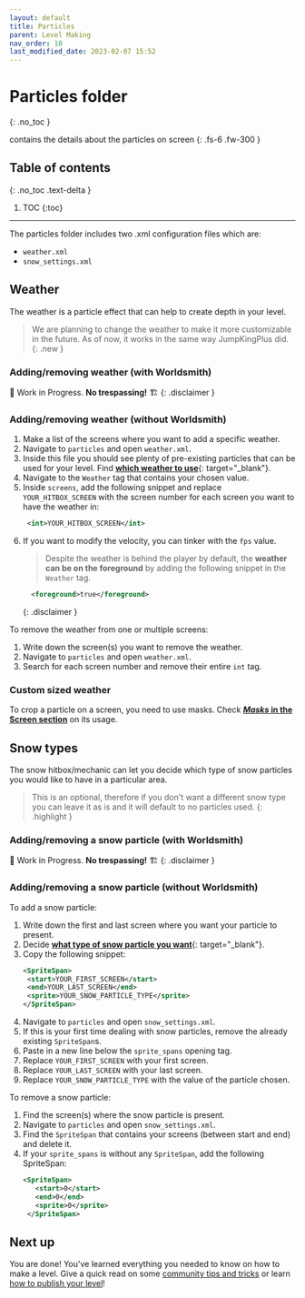 ```yaml
---
layout: default
title: Particles
parent: Level Making
nav_order: 10
last_modified_date: 2023-02-07 15:52
---
```


# Particles folder
{: .no_toc }

contains the details about the particles on screen<!-- more -->
{: .fs-6 .fw-300 }

## Table of contents
{: .no_toc .text-delta }

1. TOC
{:toc}

---

The particles folder includes two .xml configuration files which are:
- `weather.xml`
- `snow_settings.xml`

## Weather

The weather is a particle effect that can help to create depth in your level.

> We are planning to change the weather to make it more customizable in the future. As of now, it works in the same way JumpKingPlus did.
{: .new }

### Adding/removing weather (with Worldsmith) 

🚧 Work in Progress. **No trespassing!** 🏗
{: .disclaimer }

### Adding/removing weather (without Worldsmith) 

1. Make a list of the screens where you want to add a specific weather.
2. Navigate to `particles` and open `weather.xml`.
3. Inside this file you should see plenty of pre-existing particles that can be used for your level. Find [**which weather to use**]({{site.baseurl}}/api/particles){: target="_blank"}.
4. Navigate to the `Weather` tag that contains your chosen value.
5. Inside `screens`, add the following snippet and replace `YOUR_HITBOX_SCREEN` with the screen number for each screen you want to have the weather in:
   ```xml
    <int>YOUR_HITBOX_SCREEN</int>
   ```
6. If you want to modify the velocity, you can tinker with the `fps` value.
    > Despite the weather is behind the player by default, the **weather can be on the foreground** by adding the following snippet in the `Weather` tag.
      ```xml
        <foreground>true</foreground>
      ```
    {: .disclaimer }

To remove the weather from one or multiple screens:

1. Write down the screen(s) you want to remove the weather.
2. Navigate to `particles` and open `weather.xml`.
3. Search for each screen number and remove their entire `int` tag.

### Custom sized weather

To crop a particle on a screen, you need to use masks. Check [***Masks* in the Screen section**]({{site.baseurl}}/level-making/screens/#masks) on its usage.

## Snow types

The snow hitbox/mechanic can let you decide which type of snow particles you would like to have in a particular area.

> This is an optional, therefore if you don't want a different snow type you can leave it as is and it will default to no particles used.
{: .highlight }

### Adding/removing a snow particle (with Worldsmith) 

🚧 Work in Progress. **No trespassing!** 🏗
{: .disclaimer }

### Adding/removing a snow particle (without Worldsmith) 

To add a snow particle:

1. Write down the first and last screen where you want your particle to present.
2. Decide [__what type of snow particle you want__]({{site.baseurl}}/api/particles){: target="_blank"}.
3. Copy the following snippet:
   ```xml
   <SpriteSpan>
    <start>YOUR_FIRST_SCREEN</start>
    <end>YOUR_LAST_SCREEN</end>
    <sprite>YOUR_SNOW_PARTICLE_TYPE</sprite>
   </SpriteSpan>
   ```
4. Navigate to `particles` and open `snow_settings.xml`.
5. If this is your first time dealing with snow particles, remove the already existing `SpriteSpan`s.
6. Paste in a new line below the `sprite_spans` opening tag.
7. Replace `YOUR_FIRST_SCREEN` with your first screen.
8. Replace `YOUR_LAST_SCREEN` with your last screen.
9. Replace `YOUR_SNOW_PARTICLE_TYPE` with the value of the particle chosen.

To remove a snow particle:

1. Find the screen(s) where the snow particle is present.
2. Navigate to `particles` and open `snow_settings.xml`.
3. Find the `SpriteSpan` that contains your screens (between start and end) and delete it.
4. If your `sprite_spans` is without any `SpriteSpan`, add the following SpriteSpan:
   ```xml
   <SpriteSpan>
      <start>0</start>
      <end>0</end>
      <sprite>0</sprite>
    </SpriteSpan>
    ```

## Next up

You are done! You've learned everything you needed to know on how to make a level. Give a quick read on some [community tips and tricks]({{site.baseurl}}/level-making/tips) or learn [how to publish your level]({{site.baseurl}}/publishing)!